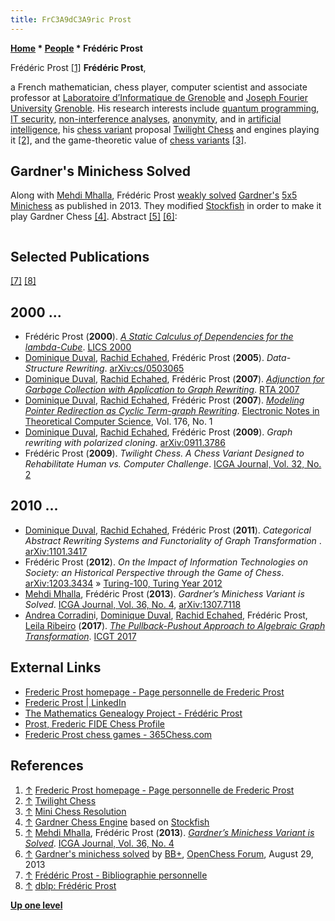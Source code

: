```yaml
---
title: FrC3A9dC3A9ric Prost
---
```

**[Home](Home "Home") * [People](People "People") * Frédéric Prost**

[](http://membres-lig.imag.fr/prost/) Frédéric Prost <a id="cite-note-1" href="#cite-ref-1">[1]</a>
**Frédéric Prost**,

a French mathematician, chess player, computer scientist and associate professor at [Laboratoire d’Informatique de Grenoble](https://en.wikipedia.org/wiki/Laboratoire_d%27Informatique_de_Grenoble) and [Joseph Fourier University](https://en.wikipedia.org/wiki/Joseph_Fourier_University) [Grenoble](https://en.wikipedia.org/wiki/Grenoble).
His research interests include [quantum programming](https://en.wikipedia.org/wiki/Quantum_programming), [IT security](https://en.wikipedia.org/wiki/Computer_security), [non-interference analyses](https://en.wikipedia.org/wiki/Non-interference_%28security%29), [anonymity](https://en.wikipedia.org/wiki/Anonymity), and in [artificial intelligence](Artificial_Intelligence "Artificial Intelligence"), his [chess variant](Chess#Variants "Chess") proposal [Twilight Chess](index.php?title=Twilight_Chess&action=edit&redlink=1 "Twilight Chess (page does not exist)") and engines playing it <a id="cite-note-2" href="#cite-ref-2">[2]</a>, and the game-theoretic value of [chess variants](Chess#Variants "Chess") <a id="cite-note-3" href="#cite-ref-3">[3]</a>.

## Gardner's Minichess Solved

Along with [Mehdi Mhalla](index.php?title=Mehdi_Mhalla&action=edit&redlink=1 "Mehdi Mhalla (page does not exist)"), Frédéric Prost [weakly solved](https://en.wikipedia.org/wiki/Solved_game) [Gardner's](Martin_Gardner "Martin Gardner") [5x5 Minichess](https://en.wikipedia.org/wiki/Minichess#5.C3.975_chess) as published in 2013.
They modified [Stockfish](Stockfish "Stockfish") in order to make it play Gardner Chess <a id="cite-note-4" href="#cite-ref-4">[4]</a>.
Abstract <a id="cite-note-5" href="#cite-ref-5">[5]</a> <a id="cite-note-6" href="#cite-ref-6">[6]</a>:

```C++A 5×5 board is the smallest board on which one can set up all types of chess pieces as a start position. We consider Gardner’s minichess variant in which all pieces are set as in a standard chessboard (from Rook to King). This game has roughly 9×10^18 legal positions and is comparable in this respect with [checkers](Checkers "Checkers"). We weakly solve this game: we prove its game-theoretic value and give a strategy to draw against best play for White and Black sides. Our approach requires surprisingly little computing power. We give a human readable proof. The way the result is obtained is generic and could be generalized to bigger chess settings or to other games. 

```

## Selected Publications

<a id="cite-note-7" href="#cite-ref-7">[7]</a> <a id="cite-note-8" href="#cite-ref-8">[8]</a>

## 2000 ...

- Frédéric Prost (**2000**). *[A Static Calculus of Dependencies for the lambda-Cube](https://ieeexplore.ieee.org/document/855775)*. [LICS 2000](https://dblp.uni-trier.de/db/conf/lics/lics2000.html)
- [Dominique Duval](https://genealogy.math.ndsu.nodak.edu/id.php?id=56337), [Rachid Echahed](https://dblp.uni-trier.de/pers/hd/e/Echahed:Rachid), Frédéric Prost (**2005**). *Data-Structure Rewriting*. [arXiv:cs/0503065](https://arxiv.org/abs/cs/0503065)
- [Dominique Duval](https://genealogy.math.ndsu.nodak.edu/id.php?id=56337), [Rachid Echahed](https://dblp.uni-trier.de/pers/hd/e/Echahed:Rachid), Frédéric Prost (**2007**). *[Adjunction for Garbage Collection with Application to Graph Rewriting](https://link.springer.com/chapter/10.1007/978-3-540-73449-9_11)*. [RTA 2007](https://dblp.uni-trier.de/db/conf/rta/rta2007.html)
- [Dominique Duval](https://genealogy.math.ndsu.nodak.edu/id.php?id=56337), [Rachid Echahed](https://dblp.uni-trier.de/pers/hd/e/Echahed:Rachid), Frédéric Prost (**2007**). *[Modeling Pointer Redirection as Cyclic Term-graph Rewriting](https://cyberleninka.org/article/n/398219)*. [Electronic Notes in Theoretical Computer Science](https://en.wikipedia.org/wiki/Electronic_Notes_in_Theoretical_Computer_Science), Vol. 176, No. 1
- [Dominique Duval](https://genealogy.math.ndsu.nodak.edu/id.php?id=56337), [Rachid Echahed](https://dblp.uni-trier.de/pers/hd/e/Echahed:Rachid), Frédéric Prost (**2009**). *Graph rewriting with polarized cloning*. [arXiv:0911.3786](https://arxiv.org/abs/0911.3786)
- Frédéric Prost (**2009**). *Twilight Chess. A Chess Variant Designed to Rehabilitate Human vs. Computer Challenge*. [ICGA Journal, Vol. 32, No. 2](ICGA_Journal#32_2 "ICGA Journal")

## 2010 ...

- [Dominique Duval](https://genealogy.math.ndsu.nodak.edu/id.php?id=56337), [Rachid Echahed](https://dblp.uni-trier.de/pers/hd/e/Echahed:Rachid), Frédéric Prost (**2011**). *Categorical Abstract Rewriting Systems and Functoriality of Graph Transformation* . [arXiv:1101.3417](https://arxiv.org/abs/1101.3417)
- Frédéric Prost (**2012**). *On the Impact of Information Technologies on Society: an Historical Perspective through the Game of Chess*. [arXiv:1203.3434](https://arxiv.org/abs/1203.3434) » [Turing-100, Turing Year 2012](Alan_Turing#Turing_Year_2012 "Alan Turing")
- [Mehdi Mhalla](index.php?title=Mehdi_Mhalla&action=edit&redlink=1 "Mehdi Mhalla (page does not exist)"), Frédéric Prost (**2013**). *Gardner’s Minichess Variant is Solved*. [ICGA Journal, Vol. 36, No. 4](ICGA_Journal#36_4 "ICGA Journal"), [arXiv:1307.7118](https://arxiv.org/abs/1307.7118)
- [Andrea Corradin](https://dblp.uni-trier.de/pers/hd/c/Corradini:Andrea)i, [Dominique Duval](https://genealogy.math.ndsu.nodak.edu/id.php?id=56337), [Rachid Echahed](https://dblp.uni-trier.de/pers/hd/e/Echahed:Rachid), Frédéric Prost, [Leila Ribeiro](https://dblp.uni-trier.de/pers/hd/r/Ribeiro:Leila) (**2017**). *[The Pullback-Pushout Approach to Algebraic Graph Transformation](https://link.springer.com/chapter/10.1007/978-3-319-61470-0_1)*. [ICGT 2017](https://dblp.uni-trier.de/db/conf/gg/icgt2017.html)

## External Links

- [Frederic Prost homepage - Page personnelle de Frederic Prost](http://membres-lig.imag.fr/prost/)
- [Frederic Prost | LinkedIn](https://www.linkedin.com/pub/frederic-prost/5/949/a52)
- [The Mathematics Genealogy Project - Frédéric Prost](https://genealogy.math.ndsu.nodak.edu/id.php?id=95801)
- [Prost, Frederic FIDE Chess Profile](http://ratings.fide.com/card.phtml?event=615030)
- [Frederic Prost chess games - 365Chess.com](https://www.365chess.com/players/Frederic_Prost)

## References

1. <a id="cite-ref-1" href="#cite-note-1">↑</a> [Frederic Prost homepage - Page personnelle de Frederic Prost](http://membres-lig.imag.fr/prost/)
1. <a id="cite-ref-2" href="#cite-note-2">↑</a> [Twilight Chess](http://membres-lig.imag.fr/prost/Twilight_Chess/index.html)
1. <a id="cite-ref-3" href="#cite-note-3">↑</a> [Mini Chess Resolution](http://membres-lig.imag.fr/prost/MiniChessResolution/)
1. <a id="cite-ref-4" href="#cite-note-4">↑</a> [Gardner Chess Engine](http://membres-lig.imag.fr/prost/MiniChessResolution/Gardner/index.html) based on [Stockfish](Stockfish "Stockfish")
1. <a id="cite-ref-5" href="#cite-note-5">↑</a> [Mehdi Mhalla](index.php?title=Mehdi_Mhalla&action=edit&redlink=1 "Mehdi Mhalla (page does not exist)"), Frédéric Prost (**2013**). *[Gardner’s Minichess Variant is Solved](http://arxiv-web3.library.cornell.edu/abs/1307.7118)*. [ICGA Journal, Vol. 36, No. 4](ICGA_Journal#36_4 "ICGA Journal")
1. <a id="cite-ref-6" href="#cite-note-6">↑</a> [Gardner's minichess solved](http://www.open-chess.org/viewtopic.php?f=5&t=2414) by [BB+](Mark_Watkins "Mark Watkins"), [OpenChess Forum](Computer_Chess_Forums "Computer Chess Forums"), August 29, 2013
1. <a id="cite-ref-7" href="#cite-note-7">↑</a> [Frédéric Prost - Bibliographie personnelle](http://membres-lig.imag.fr/prost/publications.html)
1. <a id="cite-ref-8" href="#cite-note-8">↑</a> [dblp: Frédéric Prost](https://dblp.uni-trier.de/pers/hd/p/Prost:Fr=eacute=d=eacute=ric)

**[Up one level](People "People")**

